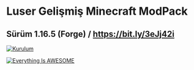 # Luser Gelişmiş Minecraft ModPack
## Sürüm 1.16.5 (Forge) / https://bit.ly/3eJj42i

[![Kurulum](https://img.youtube.com/vi/opJsBao7GCw/0.jpg)](https://www.youtube.com/watch?v=opJsBao7GCw)

[![Everything Is AWESOME](http://i.imgur.com/Ot5DWAW.png)](https://www.youtube.com/watch?v=opJsBao7GCw "Everything Is AWESOME")
